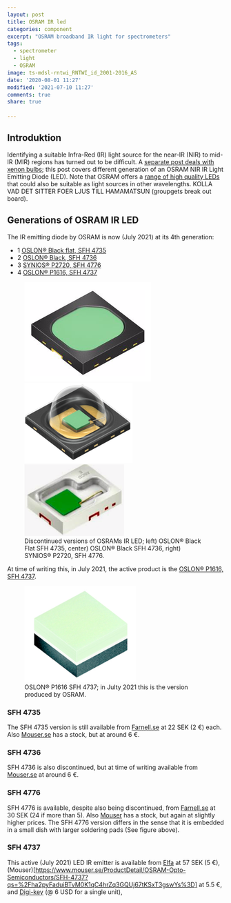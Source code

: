 ```yaml
---
layout: post
title: OSRAM IR led
categories: component
excerpt: "OSRAM broadband IR light for spectrometers"
tags:
  - spectrometer
  - light
  - OSRAM
image: ts-mdsl-rntwi_RNTWI_id_2001-2016_AS
date: '2020-08-01 11:27'
modified: '2021-07-10 11:27'
comments: true
share: true

---
```


## Introduktion

Identifying a suitable Infra-Red (IR) light source for the near-IR (NIR) to mid-IR (MIR) regions has turned out to be difficult. A [separate post deals with xenon bulbs](../spectrolight-xenon); this post covers different generation of an OSRAM NIR IR Light Emitting Diode (LED). Note that OSRAM offers a [range of high quality LEDs](https://se.farnell.com/b/osram-opto-semiconductors) that could also be suitable as light sources in other wavelengths. KOLLA VAD DET SITTER FOER LJUS TILL HAMAMATSUN (groupgets break out board).

## Generations of OSRAM IR LED

The IR emitting diode by OSRAM is now (July 2021) at its 4th generation:

- 1 [OSLON® Black flat, SFH 4735](https://www.osram.com/ecat/OSLON®%20Black%20Flat%20SFH%204735/com/en/class_pim_web_catalog_103489/prd_pim_device_2219896/)
- 2 [OSLON® Black, SFH 4736](https://www.osram.com/ecat/OSLON®%20Black%20SFH%204736/com/en/class_pim_web_catalog_103489/prd_pim_device_2219898/)
- 3 [SYNIOS® P2720, SFH 4776](https://www.osram.com/ecat/SYNIOS®%20P2720%20SFH%204776/com/en/class_pim_web_catalog_103489/prd_pim_device_5058894/)
- 4 [OSLON® P1616, SFH 4737](https://www.osram.com/ecat/OSLON®%20P1616%20SFH%204737/com/en/class_pim_web_catalog_103489/prd_pim_device_10751075/)

<figure class="third">
<img src="../../images/spectro-OSRAM_SFH4735.png">
<img src="../../images/spectro-OSRAM_SFH4736.png">
<img src="../../images/spectro-OSRAM_SFH4776.png">
<figcaption> Discontinued versions of OSRAMs IR LED; left) OSLON® Black Flat SFH 4735, center) OSLON® Black SFH 4736, right) SYNIOS® P2720, SFH 4776.</figcaption>
</figure>


At time of writing this, in July 2021, the active product is the [OSLON® P1616, SFH 4737](https://www.osram.com/ecat/OSLON®%20P1616%20SFH%204737/com/en/class_pim_web_catalog_103489/prd_pim_device_10751075/).

<figure>
<img src="../../images/spectro-OSRAM_SFH4737.png">
<figcaption>OSLON® P1616 SFH 4737; in Julty 2021 this is the version produced by OSRAM.</figcaption>
</figure>

### SFH 4735

The SFH 4735 version is still available from [Farnell.se](https://se.farnell.com/search?st=sfh4735) at 22 SEK (2 €) each. Also [Mouser.se](https://www.mouser.se/ProductDetail/OSRAM-Opto-Semiconductors/SFH-4735?qs=z7LT7PaeiGFfas3P1Sf47Q%3D%3D) has a stock, but at around 6 €.

### SFH 4736

SFH 4736 is also discontinued, but at time of writing available from [Mouser.se](https://www.mouser.se/ProductDetail/OSRAM-Opto-Semiconductors/SFH-4736?qs=0lSvoLzn4L%252BPR6GOW8QcjQ==) at around 6 €.

### SFH 4776

SFH 4776 is available, despite also being discontinued, from [Farnell.se](https://se.farnell.com/search?st=sfh%204776) at 30 SEK (24 if more than 5). Also [Mouser](https://www.mouser.se/ProductDetail/OSRAM-Opto-Semiconductors/SFH-4776?qs=%2Fha2pyFaduhfHitqOaBCyNUFSJoxPKBEJWhCIi8YxnY%3D) has a stock, but again at slightly higher prices. The SFH 4776 version differs in the sense that it is embedded in a small dish with larger soldering pads (See figure above).

### SFH 4737

This active (July 2021) LED IR emitter is available from [Elfa](https://www.elfa.se/en/ir-emitter-445nm-350ma-95v-0606-osram-opto-semiconductors-sfh-4737/p/30183150?queryFromSuggest=true) at 57 SEK (5 €), (Mouser)[https://www.mouser.se/ProductDetail/OSRAM-Opto-Semiconductors/SFH-4737?qs=%2Fha2pyFaduiBTvM0K1qC4hrZq3GQUj67tKSxT3gswYs%3D] at 5.5 €, and [Digi-key](https://www.digikey.com/en/products/detail/SFH%25204737/475-SFH4737TR-ND/13539841?utm_source=475&utm_medium=supplier&utm_campaign=buynow) (@ 6 USD for a single unit),
